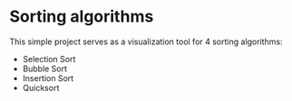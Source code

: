 # Sorting algorithms

This simple project serves as a visualization tool for 4 sorting algorithms:
- Selection Sort
- Bubble Sort
- Insertion Sort
- Quicksort